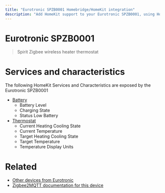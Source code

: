 ```yaml
---
title: "Eurotronic SPZB0001 Homebridge/HomeKit integration"
description: "Add HomeKit support to your Eurotronic SPZB0001, using Homebridge, Zigbee2MQTT and homebridge-z2m."
---
```

<!---
This file has been GENERATED using src/docgen/docgen.ts
DO NOT EDIT THIS FILE MANUALLY!
-->
# Eurotronic SPZB0001
> Spirit Zigbee wireless heater thermostat


# Services and characteristics
The following HomeKit Services and Characteristics are exposed by
the Eurotronic SPZB0001

* [Battery](../../battery.md)
  * Battery Level
  * Charging State
  * Status Low Battery
* [Thermostat](../../climate.md)
  * Current Heating Cooling State
  * Current Temperature
  * Target Heating Cooling State
  * Target Temperature
  * Temperature Display Units


# Related
* [Other devices from Eurotronic](../index.md#eurotronic)
* [Zigbee2MQTT documentation for this device](https://www.zigbee2mqtt.io/devices/SPZB0001.html)